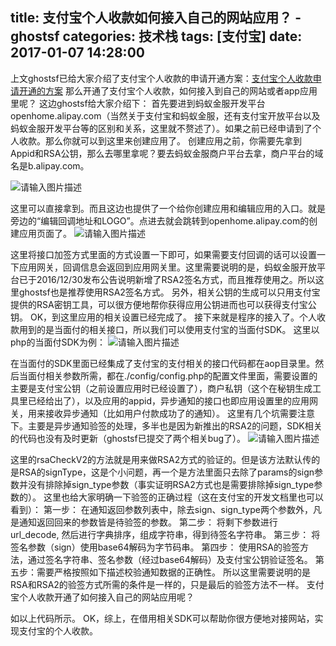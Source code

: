 title: 支付宝个人收款如何接入自己的网站应用？ - ghostsf
categories: 技术栈
tags: [支付宝]
date: 2017-01-07 14:28:00
---
上文ghostsf已给大家介绍了支付宝个人收款的申请开通方案：[支付宝个人收款申请开通的方案][1]
那么开通了支付宝个人收款，如何接入到自己的网站或者app应用里呢？
这边ghostsf给大家介绍下：
首先要进到蚂蚁金服开发平台openhome.alipay.com（当然关于支付宝和蚂蚁金服，还有支付宝开放平台以及蚂蚁金服开发平台等的区别和关系，这里就不赘述了）。如果之前已经申请到了个人收款。那么你就可以到这里来创建应用了。
创建应用之前，你需要先拿到Appid和RSA公钥，那么去哪里拿呢？要去蚂蚁金服商户平台去拿，商户平台的域名是b.alipay.com。

![请输入图片描述][2]

这里可以直接拿到。而且这边也提供了一个给你创建应用和编辑应用的入口。就是旁边的“编辑回调地址和LOGO”。点进去就会跳转到openhome.alipay.com的创建应用页面了。
![请输入图片描述][3]

这里将接口加签方式里面的方式设置一下即可，如果需要支付回调的话可以设置一下应用网关，回调信息会返回到应用网关里。这里需要说明的是，蚂蚁金服开放平台已于2016/12/30发布公告说明新增了RSA2签名方式，而且推荐使用之。所以这里ghostsf也是推荐使用RSA2签名方式。
另外，相关公钥的生成可以只用支付宝提供的RSA密钥工具，可以很方便地帮你获得应用公钥进而也可以获得支付宝公钥。
OK，到这里应用的相关设置已经完成了。
接下来就是程序的接入了。个人收款用到的是当面付的相关接口，所以我们可以使用支付宝的当面付SDK。
这里以php的当面付SDK为例：
![请输入图片描述][4]

在当面付的SDK里面已经集成了支付宝的支付相关的接口代码都在aop目录里。然后当面付相关参数所需，都在./config/config.php的配置文件里面，需要设置的主要是支付宝公钥（之前设置应用时已经设置了），商户私钥（这个在秘钥生成工具里已经给出了），以及应用的appid，异步通知的接口也即应用设置里的应用网关，用来接收异步通知（比如用户付款成功了的通知）。
这里有几个坑需要注意下。主要是异步通知验签的处理，多半也是因为新推出的RSA2的问题，SDK相关的代码也没有及时更新（ghostsf已提交了两个相关bug了）。
![请输入图片描述][5]

这里的rsaCheckV2的方法就是用来做RSA2方式的验证的。但是该方法默认传的是RSA的signType，这是个小问题，再一个是方法里面只去除了params的sign参数并没有排除掉sign_type参数（事实证明RSA2方式也是需要排除掉sign_type参数的）。
这里也给大家明确一下验签的正确过程（这在支付宝的开发文档里也可以看到）：
第一步： 在通知返回参数列表中，除去sign、sign_type两个参数外，凡是通知返回回来的参数皆是待验签的参数。
第二步： 将剩下参数进行url_decode, 然后进行字典排序，组成字符串，得到待签名字符串。
第三步： 将签名参数（sign）使用base64解码为字节码串。
第四步： 使用RSA的验签方法，通过签名字符串、签名参数（经过base64解码）及支付宝公钥验证签名。
第五步：需要严格按照如下描述校验通知数据的正确性。
所以这里需要说明的是RSA和RSA2的验签方式所需的条件是一样的，只是最后的验签方法不一样。
支付宝个人收款开通了如何接入自己的网站应用呢？

如以上代码所示。
OK，综上，在借用相关SDK可以帮助你很方便地对接网站，实现支付宝的个人收款。


  [1]: http://www.ghostsf.com/prose/467.html
  [2]: http://p3.pstatp.com/large/14a30001ea7277d888a8
  [3]: http://p3.pstatp.com/large/14a20004957b81ea0882
  [4]: http://p3.pstatp.com/large/14a00004991069192efb
  [5]: http://p9.pstatp.com/large/14a30001ed775ad0bbe8
